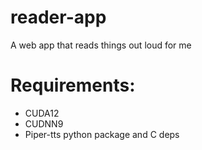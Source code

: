 # reader-app
A web app that reads things out loud for me 


# Requirements:
- CUDA12
- CUDNN9
- Piper-tts python package and C deps